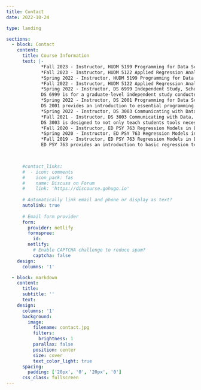 ```yaml
---
title: Contact
date: 2022-10-24

type: landing

sections:
  - block: Contact
    content:
      title: Course Information
      text: |-
             *Fall 2023 - Instructor, HUDM 5199 Programming for Data Science, Dept of Human Development, Teachers College, Columbia University.*
             *Fall 2023 - Instructor, HUDM 5122 Applied Regression Analysis, Dept of Human Development, Teachers College, Columbia University.*
             *Spring 2022 - Instructor, HUDM 5199 Programming for Data Science, Dept of Human Development, Teachers College, Columbia University.*
             *Fall 2022 - Instructor, HUDM 5122 Applied Regression Analysis, Dept of Human Development, Teachers College, Columbia University.*
             *Spring 2022 - Instructor, DS 6999 Independent Study, School of Data Science, University of Virginia.*
             DS 6999 is for a graduate-level independent study conducted under the supervision of a specific instructor.
             *Spring 2022 - Instructor, DS 2001 Programming for Data Science, School of Data Science, University of Virginia.*
             DS 2001 provides an introduction to essential programming concepts, structures, and techniques for data science. Programming languages Python, R, and SQL will be covered with popular data frame focused packages being targeted. Additionally, essential and complementary topics are taught, such as testing and debugging, exception handling, and an introduction to visualization.
             *Spring 2022 - Instructor, DS 3003 Communicating with Data, School of Data Science, University of Virginia.*
             *Fall 2021 - Instructor, DS 3003 Communicating with Data, School of Data Science, University of Virginia.*
             DS 3003 is designed to not only teach students tools necessary to visualize data but also effective techniques for explaining data driven results with an emphasis on communicating statistical output in a manner that best represents the findings. Examples might include tailoring messages based on the audience or shaping visualizations to follow a story-line. Content on the development of interactive plots and dashboards using ggplot, plotly, and Shiny will also be included.
             *Fall 2020 - Instructor, ED PSY 763 Regression Models in Education, Dept of Educational Psychology, University of Wisconsin-Madison.*
             *Spring 2020 - Instructor, ED PSY 763 Regression Models in Education, Dept of Educational Psychology, University of Wisconsin-Madison.*
             *Fall 2019 - Instructor, ED PSY 763 Regression Models in Education, Dept of Educational Psychology, University of Wisconsin-Madison.*
             ED PSY 763 provides an introduction to basic regression techniques and serves as a solid foundation for more advanced methods like hierarchical linear modeling (HLM) or structural equation modeling (SEM). The general objective is to make you familiar with the theoretical foundations of regression analysis as well as its application to real datasets. All the analyses will be done in R which is a free language and environment for statistical computing and graphics .


      
      #contact_links:
      #  - icon: comments
      #    icon_pack: fas
      #    name: Discuss on Forum
      #    link: 'https://discourse.gohugo.io'
    
      # Automatically link email and phone or display as text?
      autolink: true
    
      # Email form provider
      form:
        provider: netlify
        formspree:
          id:
        netlify:
          # Enable CAPTCHA challenge to reduce spam?
          captcha: false
    design:
      columns: '1'

  - block: markdown
    content:
      title:
      subtitle: ''
      text:
    design:
      columns: '1'
      background:
        image: 
          filename: contact.jpg
          filters:
            brightness: 1
          parallax: false
          position: center
          size: cover
          text_color_light: true
      spacing:
        padding: ['20px', '0', '20px', '0']
      css_class: fullscreen
---
```


